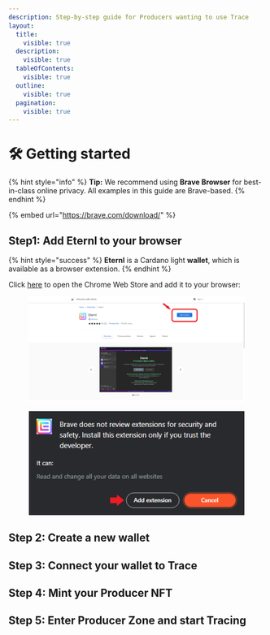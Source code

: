 ```yaml
---
description: Step-by-step guide for Producers wanting to use Trace
layout:
  title:
    visible: true
  description:
    visible: true
  tableOfContents:
    visible: true
  outline:
    visible: true
  pagination:
    visible: true
---
```


# 🛠 Getting started

{% hint style="info" %}
**Tip:** We recommend using **Brave Browser** for best-in-class online privacy. All examples in this guide are Brave-based.
{% endhint %}

{% embed url="https://brave.com/download/" %}

## Step1: Add Eternl to your browser

{% hint style="success" %}
**Eternl** is a Cardano light **wallet**, which is available as a browser extension.&#x20;
{% endhint %}

Click [here](https://chrome.google.com/webstore/detail/eternl/kmhcihpebfmpgmihbkipmjlmmioameka) to open the Chrome Web Store and add it to your browser:

<div data-full-width="false">

<figure><img src="../.gitbook/assets/web_store04.PNG" alt="" width="563"><figcaption></figcaption></figure>

 

<figure><img src="../.gitbook/assets/web_store05.PNG" alt=""><figcaption></figcaption></figure>

</div>

## Step 2: Create a new wallet&#x20;

## Step 3: Connect your wallet to Trace

## Step 4: Mint your Producer NFT

## Step 5: Enter Producer Zone and start Tracing


